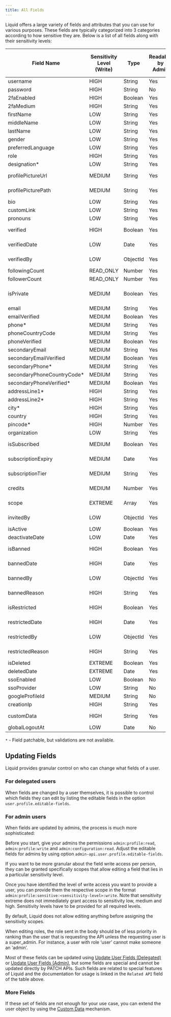 ```yaml
---
title: All Fields
---
```


Liquid offers a large variety of fields and attributes that you can use for various purposes. These fields are typically categorized into 3 categories according to how sensitive they are. Below is a list of all fields along with their sensitivity levels:

Field Name | Sensitivity Level (Write) | Type | Readable by Admin | Readable by Client | Readable by Delegated User | Patchable / Related API
--- | --- | --- | --- | --- | --- | ---
username | HIGH | String | Yes | Yes | Yes | Yes
password | HIGH | String | No | No | No | Yes
2faEnabled | HIGH | Boolean | Yes | Yes | No | [2FA](/features/Two-Factor-Authentication)
2faMedium | HIGH | String | Yes | Yes | No | [2FA](/features/Two-Factor-Authentication)
firstName | LOW | String | Yes | Yes | Yes | Yes
middleName | LOW | String | Yes | Yes | Yes | Yes
lastName | LOW | String | Yes | Yes | Yes | Yes
gender | LOW | String | Yes | Yes | Yes | Yes
preferredLanguage | LOW | String | Yes | Yes | Yes | Yes
role | HIGH | String | Yes | Yes | Yes | Yes
designation* | LOW | String | Yes | Yes | Yes | Yes
profilePictureUrl | MEDIUM | String | Yes | Yes | Yes | [Profile Pictures](/features/Profile-Pictures)
profilePicturePath | MEDIUM | String | Yes | Yes | Yes | [Profile Pictures](/features/Profile-Pictures)
bio | LOW | String | Yes | Yes | Yes | Yes
customLink | LOW | String | Yes | Yes | Yes | Yes
pronouns | LOW | String | Yes | Yes | Yes | Yes
verified | HIGH | Boolean | Yes | Yes | Yes | [Special Field](/fields-and-attributes/Special-Fields)
verifiedDate | LOW | Date | Yes | Yes | Yes | [Special Field](/fields-and-attributes/Special-Fields)
verifiedBy | LOW | ObjectId | Yes | Yes | No | [Special Field](/fields-and-attributes/Special-Fields)
followingCount | READ_ONLY | Number | Yes | Yes | Yes | [Follow API](/api-documentation/API-Documentation-Delegated#follow)
followerCount | READ_ONLY | Number | Yes | Yes | Yes | [Follow API](/api-documentation/API-Documentation-Delegated#follow)
isPrivate | MEDIUM | Boolean | Yes | Yes | Yes | [Private Account API](/api-documentation/API-Documentation-Delegated#switch-to-private-account)
email | MEDIUM | String | Yes | Yes | Yes | Yes
emailVerified | MEDIUM | Boolean | Yes | Yes | Yes | No
phone* | MEDIUM | String | Yes | Yes | Yes | Yes
phoneCountryCode | MEDIUM | String | Yes | Yes | Yes | Yes
phoneVerified | MEDIUM | Boolean | Yes | Yes | Yes | No
secondaryEmail | MEDIUM | String | Yes | Yes | Yes | Yes
secondaryEmailVerified | MEDIUM | Boolean | Yes | Yes | Yes | No
secondaryPhone* | MEDIUM | String | Yes | Yes | Yes | Yes
secondaryPhoneCountryCode* | MEDIUM | String | Yes | Yes | Yes | Yes
secondaryPhoneVerified* | MEDIUM | Boolean | Yes | Yes | Yes | No
addressLine1* | HIGH | String | Yes | Yes | No | Yes
addressLine2* | HIGH | String | Yes | Yes | No | Yes
city* | HIGH | String | Yes | Yes | No | Yes
country | HIGH | String | Yes | Yes | Yes | Yes
pincode* | HIGH | Number | Yes | Yes | No | Yes
organization | LOW | String | Yes | Yes | Yes | Yes
isSubscribed | MEDIUM | Boolean | Yes | Yes | Yes | [Special Field](/fields-and-attributes/Special-Fields)
subscriptionExpiry | MEDIUM | Date | Yes | Yes | Yes | [Special Field](/fields-and-attributes/Special-Fields)
subscriptionTier | MEDIUM | String | Yes | Yes | Yes | [Special Field](/fields-and-attributes/Special-Fields)
credits | MEDIUM | Number | Yes | Yes | Yes | [Special Field](/fields-and-attributes/Special-Fields)
scope | EXTREME | Array | Yes | Yes | No | [Access Provisioning](/api-documentation/API-Documentation-Admin#access-provisioning)
invitedBy | LOW | ObjectId | Yes | Yes | Yes | [Invite Only Mode](/features/Invite-Only-Mode)
isActive | LOW | Boolean | Yes | Yes | Yes | NA
deactivateDate | LOW | Date | Yes | Yes | No | NA
isBanned | HIGH | Boolean | Yes | Yes | Yes | [Special Field](/fields-and-attributes/Special-Fields)
bannedDate | HIGH | Date | Yes | Yes | Yes | [Special Field](/fields-and-attributes/Special-Fields)
bannedBy | LOW | ObjectId | Yes | Yes | No | [Special Field](/fields-and-attributes/Special-Fields)
bannedReason | HIGH | String | Yes | Yes | Yes | [Special Field](/fields-and-attributes/Special-Fields)
isRestricted | HIGH | Boolean | Yes | Yes | Yes | [Special Field](/fields-and-attributes/Special-Fields)
restrictedDate | HIGH | Date | Yes | Yes | Yes | [Special Field](/fields-and-attributes/Special-Fields)
restrictedBy | LOW | ObjectId | Yes | Yes | No | [Special Field](/fields-and-attributes/Special-Fields)
restrictedReason | HIGH | String | Yes | Yes | Yes | [Special Field](/fields-and-attributes/Special-Fields)
isDeleted | EXTREME | Boolean | Yes | Yes | Yes | NA
deletedDate | EXTREME | Date | Yes | Yes | Yes | NA
ssoEnabled | LOW | Boolean | No | No | No | [Google SSO](/features/Google-SSO)
ssoProvider | LOW | String | No | No | No | [Google SSO](/features/Google-SSO)
googleProfileId | MEDIUM | String | No | No | No | [Google SSO](/features/Google-SSO)
creationIp | HIGH | String | Yes | Yes | No | No
customData | HIGH | String | Yes | Yes | Yes | [Custom Data](/fields-and-attributes/Custom-Data)
globalLogoutAt | LOW | Date | No | No | No | No

`*` - Field patchable, but validations are not available.

## Updating Fields

Liquid provides granular control on who can change what fields of a user.

### For delegated users

When fields are changed by a user themselves, it is possible to control which fields they can edit by listing the editable fields in the option `user.profile.editable-fields`.

### For admin users

When fields are updated by admins, the process is much more sophisticated:

Before you start, give your admins the permissions `admin:profile:read`, `admin:profile:write` and `admin:configuration:read`. Adjust the editable fields for admins by using option `admin-api.user.profile.editable-fields`.

If you want to be more granular about the field write access per person, they can be granted specifically scopes that allow editing a field that lies in a particular sensitivity level.

Once you have identified the level of write access you want to provide a user, you can provide them the respective scope in the format `admin:profile:sensitive:<sensitivity-level>:write`. Note that sensitivity extreme does not immediately grant access to sensitivity low, medium and high. Sensitivity levels have to be provided for all required levels.

By default, Liquid does not allow editing anything before assigning the sensitivity scopes.

When editing roles, the role sent in the body should be of less priority in ranking than the user that is requesting the API unless the requesting user is a super_admin. For instance, a user with role ‘user’ cannot make someone an ‘admin’.

Most of these fields can be updated using [Update User Fields (Delegated)](/api-documentation/API-Documentation-Delegated#update-user-info) or [Update User Fields (Admin)](/api-documentation/API-Documentation-Admin#update-user-info), but some fields are special and cannot be updated directly by PATCH APIs. Such fields are related to special features of Liquid and the documentation for usage is linked in the `Related API` field of the table above.

### More Fields

If these set of fields are not enough for your use case, you can extend the user object by using the [Custom Data](/fields-and-attributes/Custom-Data) mechanism.
